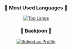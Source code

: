 <!-- ### Hi there 👋 -->

<!--
**Yoonion/Yoonion** is a ✨ _special_ ✨ repository because its `README.md` (this file) appears on your GitHub profile.

Here are some ideas to get you started:

- 🔭 I’m currently working on ...
- 🌱 I’m currently learning ...
- 👯 I’m looking to collaborate on ...
- 🤔 I’m looking for help with ...
- 💬 Ask me about ...
- 📫 How to reach me: ...
- 😄 Pronouns: ...
- ⚡ Fun fact: ...
-->


<div align="center">
  
  ### 📌 Most Used Languages 📌
  
  [![Top Langs](https://github-readme-stats.vercel.app/api/top-langs/?username=Yoonion)](https://github.com/anuraghazra/github-readme-stats)

  ### 📌 Baekjoon 📌
  [![Solved.ac Profile](http://mazassumnida.wtf/api/v2/generate_badge?boj=tkddbs2480)](https://solved.ac/tkddbs2480/)
  
</div>
